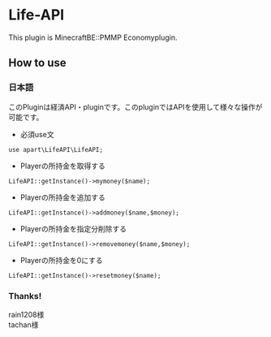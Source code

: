 # Life-API
This plugin is MinecraftBE::PMMP Economyplugin.  

## How to use

### 日本語
このPluginは経済API・pluginです。このpluginではAPIを使用して様々な操作が可能です。  
- 必須use文
```
use apart\LifeAPI\LifeAPI;
```
- Playerの所持金を取得する
```
LifeAPI::getInstance()->mymoney($name);
```
- Playerの所持金を追加する
```
LifeAPI::getInstance()->addmoney($name,$money);
```
- Playerの所持金を指定分削除する
```
LifeAPI::getInstance()->removemoney($name,$money);
```
- Playerの所持金を0にする
```
LifeAPI::getInstance()->resetmoney($name);
```

### Thanks!
rain1208様  
tachan様  
